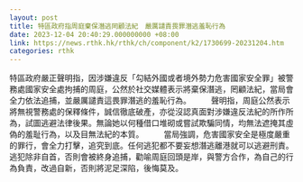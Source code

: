 ```yaml
---
layout: post
title: 特區政府指周庭棄保潛逃罔顧法紀　嚴厲譴責畏罪潛逃羞恥行為
date: 2023-12-04 20:40:29.000000000 +08:00
link: https://news.rthk.hk/rthk/ch/component/k2/1730699-20231204.htm
categories: rthk
---
```


特區政府嚴正聲明指，因涉嫌違反「勾結外國或者境外勢力危害國家安全罪」被警務處國家安全處拘捕的周庭，公然於社交媒體表示將棄保潛逃，罔顧法紀，當局會全力依法追捕，並嚴厲譴責這畏罪潛逃的羞恥行為。
　　
聲明指，周庭公然表示將無視警務處的保釋條件，誠信徹底破產，亦從沒認真面對涉嫌違反法紀的所作所為，試圖逃避法律後果。無論她以何種借口堆砌或嘗試欺騙同情，均無法遮掩其虛偽的羞耻行為，以及目無法紀的本質。
　　 
當局強調，危害國家安全是極度嚴重的罪行，會全力打擊，追究到底。任何逃犯都不要妄想潛逃離港就可以逃避刑責。逃犯除非自首，否則會被終身追捕，勸喻周庭回頭是岸，與警方合作，為自己的行為負責，改過自新，否則將泥足深陷，後悔莫及。
